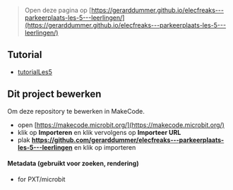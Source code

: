
> Open deze pagina op [https://gerarddummer.github.io/elecfreaks---parkeerplaats-les-5---leerlingen/](https://gerarddummer.github.io/elecfreaks---parkeerplaats-les-5---leerlingen/)

## Tutorial
* [tutorialLes5](/elecfreaks---parkeerplaats-les-5---leerlingen/tutorialLes05)

## Dit project bewerken

Om deze repository te bewerken in MakeCode.

* open [https://makecode.microbit.org/](https://makecode.microbit.org/)
* klik op **Importeren** en klik vervolgens op **Importeer URL**
* plak **https://github.com/gerarddummer/elecfreaks---parkeerplaats-les-5---leerlingen** en klik op importeren

#### Metadata (gebruikt voor zoeken, rendering)

* for PXT/microbit
<script src="https://makecode.com/gh-pages-embed.js"></script><script>makeCodeRender("{{ site.makecode.home_url }}", "{{ site.github.owner_name }}/{{ site.github.repository_name }}");</script>
